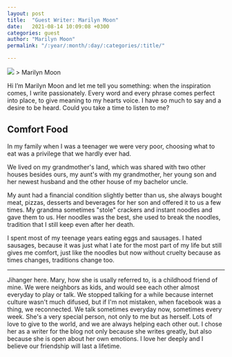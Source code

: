 ```yaml
---
layout: post
title:  "Guest Writer: Marilyn Moon"
date:   2021-08-14 10:09:08 +0300
categories: guest
author: "Marilyn Moon"
permalink: "/:year/:month/:day/:categories/:title/"

---
```


<img src="{{ site.baseurl }}//assets/marilynmoon.jpg">
>
Marilyn Moon

Hi I’m Marilyn Moon and let me tell you something: when the inspiration comes, I write passionately. Every word and every phrase comes perfect into place, to give meaning to my hearts voice. I have so much to say and a desire to be heard. Could you take a time to listen to me?



Comfort Food
-------------
In my family when I was a teenager we were very poor, choosing what to eat was a privilege that we hardly ever had.

We lived on my grandmother's land, which was shared with two other houses besides ours, my aunt's with my grandmother, her young son and her newest husband and the other house of my bachelor uncle.

My aunt had a financial condition slightly better than us, she always bought meat, pizzas, desserts and beverages for her son and offered it to us a few times. My grandma sometimes "stole" crackers and instant noodles and gave them to us. Her noodles was the best, she used to break the noodles, tradition that I still keep even after her death.

I spent most of my teenage years eating eggs and sausages. I hated sausages, because it was just what I ate for the most part of my life but still gives me comfort, just like the noodles but now without cruelty because as times changes, traditions change too.

<hr>

>
Jihanger here. Mary, how she is usally referred to, is a childhood friend of mine. We were neighbors as kids, and would see each other almost everyday to play or talk. We stopped talking for a while because internet culture wasn't much difused, but if I'm not mistaken, when facebook was a thing, we reconnected. We talk sometimes everyday now, sometimes every week. She's a very special person, not only to me but as herself. Lots of love to give to the world, and we are always helping each other out. I chose her as a writer for the blog not only because she writes greatly, but also because she is open about her own emotions. I love her deeply and I believe our friendship will last a lifetime.
